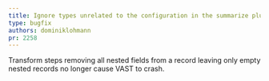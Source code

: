 ```yaml
---
title: Ignore types unrelated to the configuration in the summarize plugin
type: bugfix
authors: dominiklohmann
pr: 2258
---
```


Transform steps removing all nested fields from a record leaving only empty
nested records no longer cause VAST to crash.
